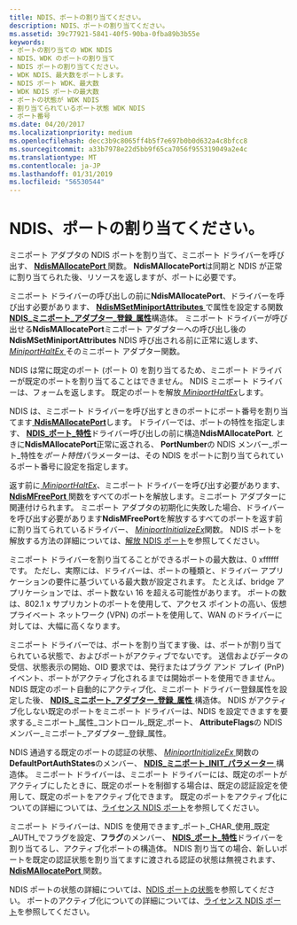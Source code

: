 ```yaml
---
title: NDIS、ポートの割り当てください。
description: NDIS、ポートの割り当てください。
ms.assetid: 39c77921-5841-40f5-90ba-0fba89b3b55e
keywords:
- ポートの割り当ての WDK NDIS
- NDIS、WDK のポートの割り当て
- NDIS ポートの割り当てください。
- WDK NDIS、最大数をポートします。
- NDIS ポート WDK、最大数
- WDK NDIS ポートの最大数
- ポートの状態が WDK NDIS
- 割り当てられているポート状態 WDK NDIS
- ポート番号
ms.date: 04/20/2017
ms.localizationpriority: medium
ms.openlocfilehash: decc3b9c8065ff4b5f7e697b0b0d632a4c8bfcc8
ms.sourcegitcommit: a33b7978e22d5bb9f65ca7056f955319049a2e4c
ms.translationtype: MT
ms.contentlocale: ja-JP
ms.lasthandoff: 01/31/2019
ms.locfileid: "56530544"
---
```

# <a name="allocating-an-ndis-port"></a>NDIS、ポートの割り当てください。





ミニポート アダプタの NDIS ポートを割り当て、ミニポート ドライバーを呼び出す、 [ **NdisMAllocatePort** ](https://msdn.microsoft.com/library/windows/hardware/ff562779)関数。 **NdisMAllocatePort**は同期と NDIS が正常に割り当てられた後、リソースを返しますが、ポートに必要です。

ミニポート ドライバーの呼び出しの前に**NdisMAllocatePort**、ドライバーを呼び出す必要があります、 [ **NdisMSetMiniportAttributes** ](https://msdn.microsoft.com/library/windows/hardware/ff563672) で属性を設定する関数[ **NDIS\_ミニポート\_アダプター\_登録\_属性**](https://msdn.microsoft.com/library/windows/hardware/ff565934)構造体。 ミニポート ドライバーが呼び出せる**NdisMAllocatePort**ミニポート アダプターへの呼び出し後の**NdisMSetMiniportAttributes** NDIS 呼び出される前に正常に返します、 [ *MiniportHaltEx* ](https://msdn.microsoft.com/library/windows/hardware/ff559388)そのミニポート アダプター関数。

NDIS は常に既定のポート (ポート 0) を割り当てるため、ミニポート ドライバーが既定のポートを割り当てることはできません。 NDIS ミニポート ドライバーは、フォームを返します。 既定のポートを解放[ *MiniportHaltEx*](https://msdn.microsoft.com/library/windows/hardware/ff559388)します。

NDIS は、ミニポート ドライバーを呼び出すときのポートにポート番号を割り当てます[ **NdisMAllocatePort**](https://msdn.microsoft.com/library/windows/hardware/ff562779)します。 ドライバーでは、ポートの特性を指定します、 [ **NDIS\_ポート\_特性**](https://msdn.microsoft.com/library/windows/hardware/ff566791)ドライバー呼び出しの前に構造**NdisMAllocatePort**. ときに**NdisMAllocatePort**正常に返される、 **PortNumber**の NDIS メンバー\_ポート\_特性を*ポート特性*パラメーターは、その NDIS をポートに割り当てられているポート番号に設定を指定します。

返す前に[ *MiniportHaltEx*](https://msdn.microsoft.com/library/windows/hardware/ff559388)、ミニポート ドライバーを呼び出す必要があります、 [ **NdisMFreePort** ](https://msdn.microsoft.com/library/windows/hardware/ff563588)関数をすべてのポートを解放します。ミニポート アダプターに関連付けられます。 ミニポート アダプタの初期化に失敗した場合、ドライバーを呼び出す必要があります**NdisMFreePort**を解放するすべてのポートを返す前に割り当てられているドライバー、 [ *MiniportInitializeEx*](https://msdn.microsoft.com/library/windows/hardware/ff559389)関数。 NDIS ポートを解放する方法の詳細については、[解放 NDIS ポート](freeing-an-ndis-port.md)を参照してください。

ミニポート ドライバーを割り当てることができるポートの最大数は、0 xffffff です。 ただし、実際には、ドライバーは、ポートの種類と、ドライバー アプリケーションの要件に基づいている最大数が設定されます。 たとえば、bridge アプリケーションでは、ポート数ない 16 を超える可能性があります。 ポートの数は、802.1 x サプリカントのポートを使用して、アクセス ポイントの高い、仮想プライベート ネットワーク (VPN) のポートを使用して、WAN のドライバーに対しては、大幅に高くなります。

ミニポート ドライバーでは、ポートを割り当てます後、は、ポートが割り当てられている状態で、およびポートがアクティブでないです。 送信およびデータの受信、状態表示の開始、OID 要求では、発行またはプラグ アンド プレイ (PnP) イベント、ポートがアクティブ化されるまでは開始ポートを使用できません。 NDIS 既定のポート自動的にアクティブ化、ミニポート ドライバー登録属性を設定した後、 [ **NDIS\_ミニポート\_アダプター\_登録\_属性** ](https://msdn.microsoft.com/library/windows/hardware/ff565934)構造体。 NDIS がアクティブ化しない既定のポートをミニポート ドライバーは、NDIS を設定できますを要求する\_ミニポート\_属性\_コントロール\_既定\_ポート、 **AttributeFlags**の NDIS メンバー\_ミニポート\_アダプター\_登録\_属性。

NDIS 通過する既定のポートの認証の状態、 [ *MiniportInitializeEx* ](https://msdn.microsoft.com/library/windows/hardware/ff559389)関数の**DefaultPortAuthStates**のメンバー、 [**NDIS\_ミニポート\_INIT\_パラメーター** ](https://msdn.microsoft.com/library/windows/hardware/ff565972)構造体。 ミニポート ドライバーは、ミニポート ドライバーには、既定のポートがアクティブにしたときに、既定のポートを制御する場合は、既定の認証設定を使用して、既定のポートをアクティブ化できます。 既定のポートをアクティブ化についての詳細については、[ライセンス NDIS ポート](activating-an-ndis-port.md)を参照してください。

ミニポート ドライバーは、NDIS を使用できます\_ポート\_CHAR\_使用\_既定\_AUTH\_でフラグを設定、**フラグ**のメンバー、 [**NDIS\_ポート\_特性**](https://msdn.microsoft.com/library/windows/hardware/ff566791)ドライバーを割り当てるし、アクティブ化ポートの構造体。 NDIS 割り当ての場合、新しいポートを既定の認証状態を割り当てますに渡される認証の状態は無視されます、 [ **NdisMAllocatePort** ](https://msdn.microsoft.com/library/windows/hardware/ff562779)関数。

NDIS ポートの状態の詳細については、[NDIS ポートの状態](ndis-port-states.md)を参照してください。 ポートのアクティブ化についての詳細については、[ライセンス NDIS ポート](activating-an-ndis-port.md)を参照してください。

 

 





